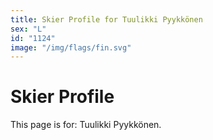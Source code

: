 ```yaml
---
title: Skier Profile for Tuulikki Pyykkönen
sex: "L"
id: "1124"
image: "/img/flags/fin.svg" 
---
```


# Skier Profile

This page is for: Tuulikki Pyykkönen.
    